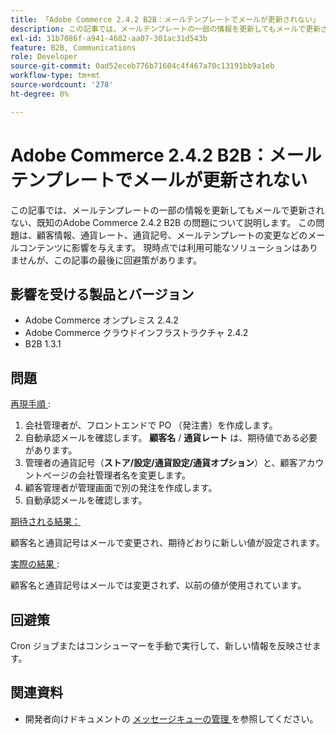 ```yaml
---
title: 「Adobe Commerce 2.4.2 B2B：メールテンプレートでメールが更新されない」
description: この記事では、メールテンプレートの一部の情報を更新してもメールで更新されない、既知のAdobe Commerce 2.4.2 B2B の問題について説明します。 この問題は、顧客情報、通貨レート、通貨記号、メールテンプレートの変更などのメールコンテンツに影響を与えます。 現時点では利用可能なソリューションはありませんが、この記事の最後に回避策があります。
exl-id: 31b7086f-a941-4682-aa07-301ac31d543b
feature: B2B, Communications
role: Developer
source-git-commit: 0ad52eceb776b71604c4f467a70c13191bb9a1eb
workflow-type: tm+mt
source-wordcount: '278'
ht-degree: 0%

---
```


# Adobe Commerce 2.4.2 B2B：メールテンプレートでメールが更新されない

この記事では、メールテンプレートの一部の情報を更新してもメールで更新されない、既知のAdobe Commerce 2.4.2 B2B の問題について説明します。 この問題は、顧客情報、通貨レート、通貨記号、メールテンプレートの変更などのメールコンテンツに影響を与えます。 現時点では利用可能なソリューションはありませんが、この記事の最後に回避策があります。

## 影響を受ける製品とバージョン

* Adobe Commerce オンプレミス 2.4.2
* Adobe Commerce クラウドインフラストラクチャ 2.4.2
* B2B 1.3.1

## 問題

<u> 再現手順 </u>:

1. 会社管理者が、フロントエンドで PO （発注書）を作成します。
1. 自動承認メールを確認します。 **顧客名** / **通貨レート** は、期待値である必要があります。
1. 管理者の通貨記号（**ストア/設定/通貨設定/通貨オプション**）と、顧客アカウントページの会社管理者名を変更します。
1. 顧客管理者が管理画面で別の発注を作成します。
1. 自動承認メールを確認します。

<u> 期待される結果：</u>

顧客名と通貨記号はメールで変更され、期待どおりに新しい値が設定されます。

<u> 実際の結果 </u>:

顧客名と通貨記号はメールでは変更されず、以前の値が使用されています。

## 回避策

Cron ジョブまたはコンシューマーを手動で実行して、新しい情報を反映させます。

## 関連資料

* 開発者向けドキュメントの [ メッセージキューの管理 ](https://devdocs.magento.com/guides/v2.4/config-guide/mq/manage-message-queues.html) を参照してください。
